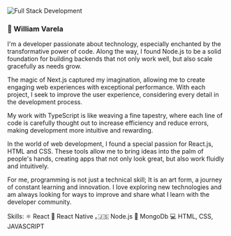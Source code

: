 
![Full Stack Development](https://encrypted-tbn0.gstatic.com/images?q=tbn:ANd9GcQG3b16bfrs3bSUNJ-HBCfTeLb9VIwqFJthwQ&s)
### 👋 William Varela

I'm a developer passionate about technology, especially enchanted by the transformative power of code. Along the way, I found Node.js to be a solid foundation for building backends that not only work well, but also scale gracefully as needs grow.

The magic of Next.js captured my imagination, allowing me to create engaging web experiences with exceptional performance. With each project, I seek to improve the user experience, considering every detail in the development process.

My work with TypeScript is like weaving a fine tapestry, where each line of code is carefully thought out to increase efficiency and reduce errors, making development more intuitive and rewarding.

In the world of web development, I found a special passion for React.js, HTML and CSS. These tools allow me to bring ideas into the palm of people's hands, creating apps that not only look great, but also work fluidly and intuitively.

For me, programming is not just a technical skill; It is an art form, a journey of constant learning and innovation. I love exploring new technologies and am always looking for ways to improve and share what I learn with the developer community.

Skills: ⚛ React 📱 React Native ｡🇯‌🇸‌ Node.js 🍃 MongoDb 💻 HTML, CSS, JAVASCRIPT

